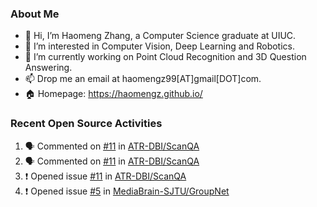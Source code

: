 ### About Me
- 👋 Hi, I’m Haomeng Zhang, a Computer Science graduate at UIUC.
- 👀 I’m interested in Computer Vision, Deep Learning and Robotics.
- 🌱 I’m currently working on Point Cloud Recognition and 3D Question Answering.
- 📫 Drop me an email at haomengz99[AT]gmail[DOT]com.
- :house: Homepage: https://haomengz.github.io/


### Recent Open Source Activities
<!--START_SECTION:activity-->
1. 🗣 Commented on [#11](https://github.com/ATR-DBI/ScanQA/issues/11) in [ATR-DBI/ScanQA](https://github.com/ATR-DBI/ScanQA)
2. 🗣 Commented on [#11](https://github.com/ATR-DBI/ScanQA/issues/11) in [ATR-DBI/ScanQA](https://github.com/ATR-DBI/ScanQA)
3. ❗️ Opened issue [#11](https://github.com/ATR-DBI/ScanQA/issues/11) in [ATR-DBI/ScanQA](https://github.com/ATR-DBI/ScanQA)
4. ❗️ Opened issue [#5](https://github.com/MediaBrain-SJTU/GroupNet/issues/5) in [MediaBrain-SJTU/GroupNet](https://github.com/MediaBrain-SJTU/GroupNet)
<!--END_SECTION:activity-->

